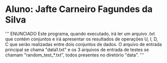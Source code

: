 # Aluno: Jafte Carneiro Fagundes da Silva
'''
ENUNCIADO
Este programa, quando executado, irá ler um arquivo .txt que contém conjuntos e irá apresentar os resultados de operações
U, I, D, C que serão realizadas entre dois conjuntos de dados. O arquivo de entrada principal se chama "data1.txt" e os
3 arquivos de entrada de testes se chamam "random_test_*.txt", todos presentes no diretório "data".
'''
